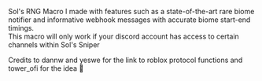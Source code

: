 Sol's RNG Macro I made with features such as a state-of-the-art rare biome notifier and informative webhook messages with accurate biome start-end timings.  
This macro will only work if your discord account has access to certain channels within Sol's Sniper  
  
Credits to dannw and yeswe for the link to roblox protocol functions and tower_ofi for the idea 🤯
